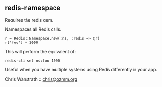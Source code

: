 redis-namespace
---------------

Requires the redis gem.

Namespaces all Redis calls.

    r = Redis::Namespace.new(:ns, :redis => @r)
    r['foo'] = 1000

This will perform the equivalent of:

    redis-cli set ns:foo 1000

Useful when you have multiple systems using Redis differently in your app.


Chris Wanstrath :: chris@ozmm.org
